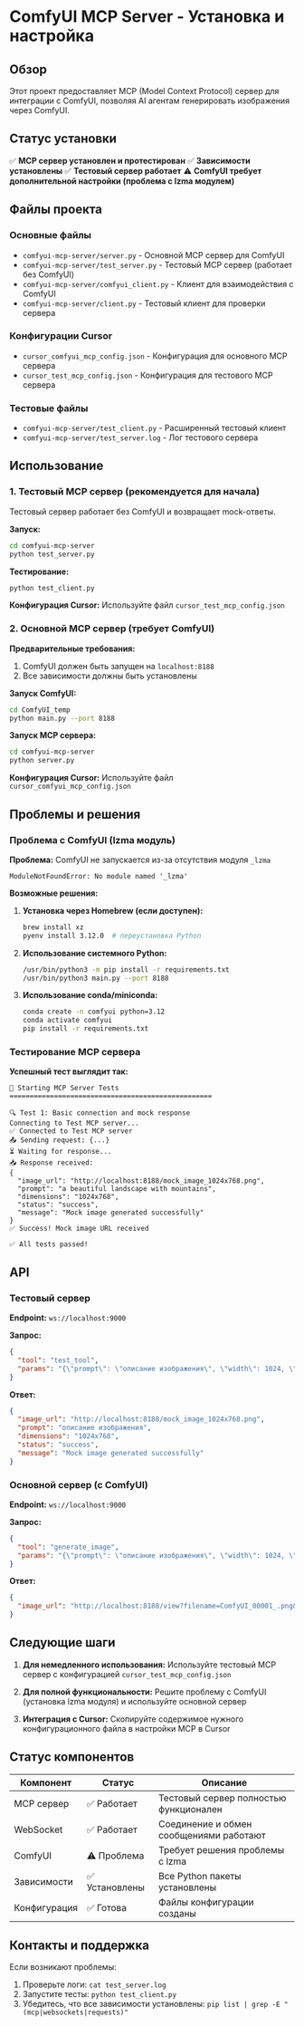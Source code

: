 # ComfyUI MCP Server - Установка и настройка

## Обзор

Этот проект предоставляет MCP (Model Context Protocol) сервер для интеграции с ComfyUI, позволяя AI агентам генерировать изображения через ComfyUI.

## Статус установки

✅ **MCP сервер установлен и протестирован**
✅ **Зависимости установлены**
✅ **Тестовый сервер работает**
⚠️ **ComfyUI требует дополнительной настройки (проблема с lzma модулем)**

## Файлы проекта

### Основные файлы
- `comfyui-mcp-server/server.py` - Основной MCP сервер для ComfyUI
- `comfyui-mcp-server/test_server.py` - Тестовый MCP сервер (работает без ComfyUI)
- `comfyui-mcp-server/comfyui_client.py` - Клиент для взаимодействия с ComfyUI
- `comfyui-mcp-server/client.py` - Тестовый клиент для проверки сервера

### Конфигурации Cursor
- `cursor_comfyui_mcp_config.json` - Конфигурация для основного MCP сервера
- `cursor_test_mcp_config.json` - Конфигурация для тестового MCP сервера

### Тестовые файлы
- `comfyui-mcp-server/test_client.py` - Расширенный тестовый клиент
- `comfyui-mcp-server/test_server.log` - Лог тестового сервера

## Использование

### 1. Тестовый MCP сервер (рекомендуется для начала)

Тестовый сервер работает без ComfyUI и возвращает mock-ответы.

**Запуск:**
```bash
cd comfyui-mcp-server
python test_server.py
```

**Тестирование:**
```bash
python test_client.py
```

**Конфигурация Cursor:**
Используйте файл `cursor_test_mcp_config.json`

### 2. Основной MCP сервер (требует ComfyUI)

**Предварительные требования:**
1. ComfyUI должен быть запущен на `localhost:8188`
2. Все зависимости должны быть установлены

**Запуск ComfyUI:**
```bash
cd ComfyUI_temp
python main.py --port 8188
```

**Запуск MCP сервера:**
```bash
cd comfyui-mcp-server
python server.py
```

**Конфигурация Cursor:**
Используйте файл `cursor_comfyui_mcp_config.json`

## Проблемы и решения

### Проблема с ComfyUI (lzma модуль)

**Проблема:** ComfyUI не запускается из-за отсутствия модуля `_lzma`
```
ModuleNotFoundError: No module named '_lzma'
```

**Возможные решения:**

1. **Установка через Homebrew (если доступен):**
   ```bash
   brew install xz
   pyenv install 3.12.0  # переустановка Python
   ```

2. **Использование системного Python:**
   ```bash
   /usr/bin/python3 -m pip install -r requirements.txt
   /usr/bin/python3 main.py --port 8188
   ```

3. **Использование conda/miniconda:**
   ```bash
   conda create -n comfyui python=3.12
   conda activate comfyui
   pip install -r requirements.txt
   ```

### Тестирование MCP сервера

**Успешный тест выглядит так:**
```
🧪 Starting MCP Server Tests
==================================================

🔍 Test 1: Basic connection and mock response
Connecting to Test MCP server...
✅ Connected to Test MCP server
📤 Sending request: {...}
⏳ Waiting for response...
📥 Response received:
{
  "image_url": "http://localhost:8188/mock_image_1024x768.png",
  "prompt": "a beautiful landscape with mountains",
  "dimensions": "1024x768",
  "status": "success",
  "message": "Mock image generated successfully"
}
✅ Success! Mock image URL received

✅ All tests passed!
```

## API

### Тестовый сервер

**Endpoint:** `ws://localhost:9000`

**Запрос:**
```json
{
  "tool": "test_tool",
  "params": "{\"prompt\": \"описание изображения\", \"width\": 1024, \"height\": 768}"
}
```

**Ответ:**
```json
{
  "image_url": "http://localhost:8188/mock_image_1024x768.png",
  "prompt": "описание изображения",
  "dimensions": "1024x768",
  "status": "success",
  "message": "Mock image generated successfully"
}
```

### Основной сервер (с ComfyUI)

**Endpoint:** `ws://localhost:9000`

**Запрос:**
```json
{
  "tool": "generate_image",
  "params": "{\"prompt\": \"описание изображения\", \"width\": 1024, \"height\": 768, \"workflow_id\": \"basic_api_test\", \"model\": \"v1-5-pruned-emaonly.ckpt\"}"
}
```

**Ответ:**
```json
{
  "image_url": "http://localhost:8188/view?filename=ComfyUI_00001_.png&subfolder=&type=output"
}
```

## Следующие шаги

1. **Для немедленного использования:** Используйте тестовый MCP сервер с конфигурацией `cursor_test_mcp_config.json`

2. **Для полной функциональности:** Решите проблему с ComfyUI (установка lzma модуля) и используйте основной сервер

3. **Интеграция с Cursor:** Скопируйте содержимое нужного конфигурационного файла в настройки MCP в Cursor

## Статус компонентов

| Компонент | Статус | Описание |
|-----------|--------|----------|
| MCP сервер | ✅ Работает | Тестовый сервер полностью функционален |
| WebSocket | ✅ Работает | Соединение и обмен сообщениями работают |
| ComfyUI | ⚠️ Проблема | Требует решения проблемы с lzma |
| Зависимости | ✅ Установлены | Все Python пакеты установлены |
| Конфигурация | ✅ Готова | Файлы конфигурации созданы |

## Контакты и поддержка

Если возникают проблемы:
1. Проверьте логи: `cat test_server.log`
2. Запустите тесты: `python test_client.py`
3. Убедитесь, что все зависимости установлены: `pip list | grep -E "(mcp|websockets|requests)"` 